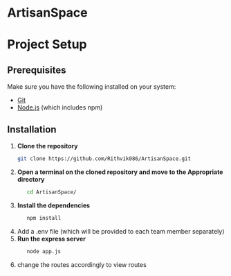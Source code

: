# ArtisanSpace
# Project Setup

## Prerequisites
Make sure you have the following installed on your system:
- [Git](https://git-scm.com/)
- [Node.js](https://nodejs.org/) (which includes npm)

## Installation

1. **Clone the repository**
   ```sh
   git clone https://github.com/Rithvik086/ArtisanSpace.git
2. **Open a terminal on the cloned repository and move to the Appropriate directory**
   ```sh
      cd ArtisanSpace/ 
3. **Install the dependencies**
   ```sh
      npm install
4. Add a .env file (which will be provided to each team member separately)
5. **Run the express server**
   ```sh
      node app.js
6.  change the routes accordingly to view routes 
      
